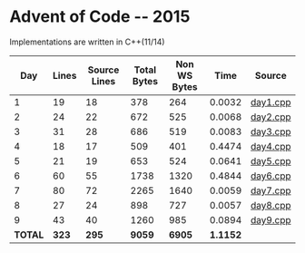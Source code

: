 # Advent of Code -- 2015

Implementations are written in C++(11/14)

Day | Lines | Source Lines | Total Bytes | Non WS Bytes | Time | Source
----|-------|--------------|-------------|--------------|------|-------
1 | 19 | 18 | 378 | 264 | 0.0032 | [day1.cpp](https://github.com/willkill07/adventofcode/blob/master/src/day1.cpp)
2 | 24 | 22 | 672 | 525 | 0.0068 | [day2.cpp](https://github.com/willkill07/adventofcode/blob/master/src/day2.cpp)
3 | 31 | 28 | 686 | 519 | 0.0083 | [day3.cpp](https://github.com/willkill07/adventofcode/blob/master/src/day3.cpp)
4 | 18 | 17 | 509 | 401 | 0.4474 | [day4.cpp](https://github.com/willkill07/adventofcode/blob/master/src/day4.cpp)
5 | 21 | 19 | 653 | 524 | 0.0641 | [day5.cpp](https://github.com/willkill07/adventofcode/blob/master/src/day5.cpp)
6 | 60 | 55 | 1738 | 1320 | 0.4844 | [day6.cpp](https://github.com/willkill07/adventofcode/blob/master/src/day6.cpp)
7 | 80 | 72 | 2265 | 1640 | 0.0059 | [day7.cpp](https://github.com/willkill07/adventofcode/blob/master/src/day7.cpp)
8 | 27 | 24 | 898 | 727 | 0.0057 | [day8.cpp](https://github.com/willkill07/adventofcode/blob/master/src/day8.cpp)
9 | 43 | 40 | 1260 | 985 | 0.0894 | [day9.cpp](https://github.com/willkill07/adventofcode/blob/master/src/day9.cpp)
**TOTAL** | **323** | **295** | **9059** | **6905** | **1.1152** |
